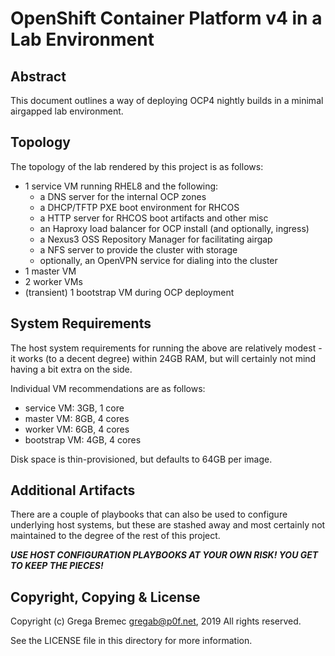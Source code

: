 # OpenShift Container Platform v4 in a Lab Environment

## Abstract

This document outlines a way of deploying OCP4 nightly builds in a minimal
airgapped lab environment.

## Topology

The topology of the lab rendered by this project is as follows:

 - 1 service VM running RHEL8 and the following:
    - a DNS server for the internal OCP zones
    - a DHCP/TFTP PXE boot environment for RHCOS
    - a HTTP server for RHCOS boot artifacts and other misc
    - an Haproxy load balancer for OCP install (and optionally, ingress)
    - a Nexus3 OSS Repository Manager for facilitating airgap
    - a NFS server to provide the cluster with storage
    - optionally, an OpenVPN service for dialing into the cluster
 - 1 master VM
 - 2 worker VMs
 - (transient) 1 bootstrap VM during OCP deployment

## System Requirements

The host system requirements for running the above are relatively modest - it
works (to a decent degree) within 24GB RAM, but will certainly not mind having
a bit extra on the side.

Individual VM recommendations are as follows:

 - service VM: 3GB, 1 core
 - master VM: 8GB, 4 cores
 - worker VM: 6GB, 4 cores
 - bootstrap VM: 4GB, 4 cores

Disk space is thin-provisioned, but defaults to 64GB per image.

## Additional Artifacts

There are a couple of playbooks that can also be used to configure underlying
host systems, but these are stashed away and most certainly not maintained to
the degree of the rest of this project.

***USE HOST CONFIGURATION PLAYBOOKS AT YOUR OWN RISK! YOU GET TO KEEP THE PIECES!***

## Copyright, Copying & License

Copyright (c) Grega Bremec gregab@p0f.net, 2019 All rights reserved.

See the LICENSE file in this directory for more information.

